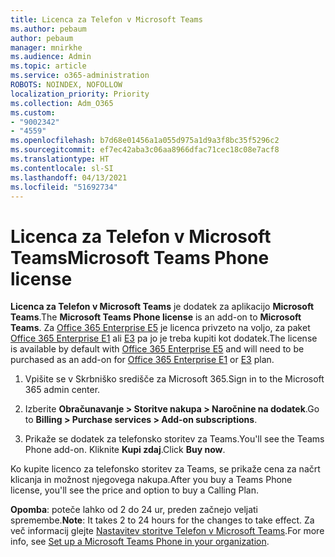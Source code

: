 ```yaml
---
title: Licenca za Telefon v Microsoft Teams
ms.author: pebaum
author: pebaum
manager: mnirkhe
ms.audience: Admin
ms.topic: article
ms.service: o365-administration
ROBOTS: NOINDEX, NOFOLLOW
localization_priority: Priority
ms.collection: Adm_O365
ms.custom:
- "9002342"
- "4559"
ms.openlocfilehash: b7d68e01456a1a055d975a1d9a3f8bc35f5296c2
ms.sourcegitcommit: ef7ec42aba3c06aa8966dfac71cec18c08e7acf8
ms.translationtype: HT
ms.contentlocale: sl-SI
ms.lasthandoff: 04/13/2021
ms.locfileid: "51692734"
---
```

# <a name="microsoft-teams-phone-license"></a><span data-ttu-id="70c1b-102">Licenca za Telefon v Microsoft Teams</span><span class="sxs-lookup"><span data-stu-id="70c1b-102">Microsoft Teams Phone license</span></span>

<span data-ttu-id="70c1b-103">**Licenca za Telefon v Microsoft Teams** je dodatek za aplikacijo **Microsoft Teams**.</span><span class="sxs-lookup"><span data-stu-id="70c1b-103">The **Microsoft Teams Phone license** is an add-on to **Microsoft Teams**.</span></span> <span data-ttu-id="70c1b-104">Za [Office 365 Enterprise E5](https://www.microsoft.com/microsoft-365/business/office-365-enterprise-e5-business-software?rtc=1&activetab=pivot%3aoverviewtab) je licenca privzeto na voljo, za paket [Office 365 Enterprise E1](https://products.office.com/business/office-365-enterprise-e1-business-software) ali [E3](https://products.office.com/business/office-365-enterprise-e3-business-software) pa jo je treba kupiti kot dodatek.</span><span class="sxs-lookup"><span data-stu-id="70c1b-104">The license is available by default with [Office 365 Enterprise E5](https://www.microsoft.com/microsoft-365/business/office-365-enterprise-e5-business-software?rtc=1&activetab=pivot%3aoverviewtab) and will need to be purchased as an add-on for [Office 365 Enterprise E1](https://products.office.com/business/office-365-enterprise-e1-business-software) or [E3](https://products.office.com/business/office-365-enterprise-e3-business-software) plan.</span></span>

1. <span data-ttu-id="70c1b-105">Vpišite se v Skrbniško središče za Microsoft 365.</span><span class="sxs-lookup"><span data-stu-id="70c1b-105">Sign in to the Microsoft 365 admin center.</span></span>

2. <span data-ttu-id="70c1b-106">Izberite **Obračunavanje > Storitve nakupa > Naročnine na dodatek**.</span><span class="sxs-lookup"><span data-stu-id="70c1b-106">Go to **Billing > Purchase services > Add-on subscriptions**.</span></span> 

3. <span data-ttu-id="70c1b-107">Prikaže se dodatek za telefonsko storitev za Teams.</span><span class="sxs-lookup"><span data-stu-id="70c1b-107">You'll see the Teams Phone add-on.</span></span> <span data-ttu-id="70c1b-108">Kliknite **Kupi zdaj**.</span><span class="sxs-lookup"><span data-stu-id="70c1b-108">Click **Buy now**.</span></span>

<span data-ttu-id="70c1b-109">Ko kupite licenco za telefonsko storitev za Teams, se prikaže cena za načrt klicanja in možnost njegovega nakupa.</span><span class="sxs-lookup"><span data-stu-id="70c1b-109">After you buy a Teams Phone license, you'll see the price and option to buy a Calling Plan.</span></span>

<span data-ttu-id="70c1b-110">**Opomba**: poteče lahko od 2 do 24 ur, preden začnejo veljati spremembe.</span><span class="sxs-lookup"><span data-stu-id="70c1b-110">**Note**: It takes 2 to 24 hours for the changes to take effect.</span></span> <span data-ttu-id="70c1b-111">Za več informacij glejte [Nastavitev storitve Telefon v Microsoft Teams](https://docs.microsoft.com/MicrosoftTeams/setting-up-your-phone-system).</span><span class="sxs-lookup"><span data-stu-id="70c1b-111">For more info, see [Set up a Microsoft Teams Phone in your organization](https://docs.microsoft.com/MicrosoftTeams/setting-up-your-phone-system).</span></span> 

